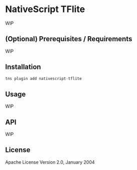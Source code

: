 # NativeScript TFlite

WIP

## (Optional) Prerequisites / Requirements

WIP

## Installation

```javascript
tns plugin add nativescript-tflite
```

## Usage

WIP

## API

WIP

## License

Apache License Version 2.0, January 2004
